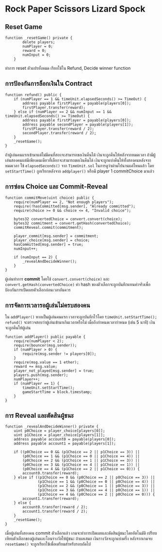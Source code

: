# Rock Paper Scissors Lizard Spock

## Reset Game
```solidity
function _resetGame() private {
        delete players;
        numPlayer = 0;
        reward = 0;
        numInput = 0;
    }
```
ทำการ reset ตัวแปรทั้งหมด เรียกใช้ใน Refund, Decide winner function

## การป้องกันการล็อกเงินใน Contract
```solidity
function refund() public {
    if (numPlayer == 1 && timeUnit.elapsedSeconds() >= TimeOut) {
        address payable firstPlayer = payable(players[0]);
        firstPlayer.transfer(reward);
    } else if (numPlayer == 2 && numInput == 1 && timeUnit.elapsedSeconds() >= TimeOut) {
        address payable firstPlayer = payable(players[0]);
        address payable secondPlayer = payable(players[1]);
        firstPlayer.transfer(reward / 2);
        secondPlayer.transfer(reward / 2);
    }
    _resetGame();
}
```
ถ้าผู้เล่นคนแรกเข้ามาแต่ไม่มีคนที่สองจะสามารถขอเงินคืนได้ เงินจะถูกคืนให้หลังจากหมดเวลา
ถ้ามีผู้เล่นสองคนแต่มีเพียงคนเดียวที่เลือกจะสามารถขอเงินคืนได้ เงินจะถูกแบ่งคืนให้ทั้งสองคนหลังจากหมดเวลา
ใช้ `elapsedSeconds()` จาก `TimeUnit.sol` ในการดูว่าผ่านไปนานแค่ไหนแล้ว โดย `setStartTime()` ถูกเรียกหลังจาก `addplayer()` หรือมี player 1 commitChoice มาแล้ว

## การซ่อน Choice และ Commit-Reveal

```solidity
function commitMove(uint choice) public {
    require(numPlayer == 2, "Not enough players");
    require(!hasCommitted[msg.sender], "Already committed");
    require(choice >= 0 && choice <= 4, "Invalid choice");

    bytes32 convertedChoice = convert.convert(choice);
    bytes32 commitment = convert.getHash(convertedChoice);
    commitReveal.commit(commitment);

    player_commit[msg.sender] = commitment;
    player_choice[msg.sender] = choice;
    hasCommitted[msg.sender] = true;
    numInput++;
    
    if (numInput == 2) {
        _revealAndDecideWinner();
    }
}
```
ผู้เล่นทำการ **commit** โดยใช้ `convert.convert(choice)` และ `convert.getHash(convertedChoice)`
ค่า hash ของตัวเลือกจะถูกบันทึกแทนค่าจริงเพื่อป้องกันการเปิดเผยตัวเลือกก่อนเวลาอันควร

## การจัดการเวลารอผู้เล่นไม่ครบสองคน
ใน `addPlayer()` หากเป็นผู้เล่นคนแรก เวลาจะถูกบันทึกไว้โดย `timeUnit.setStartTime();`
`refund()` จะตรวจสอบว่าผู้เล่นเข้ามาเกินเวลาหรือไม่
เมื่อถึงกำหนดเวลากำหนด (เช่น 5 นาที) เงินจะถูกคืนให้ผู้เล่น

```solidity
function addPlayer() public payable {
    require(numPlayer < 2);
    require(bouncer(msg.sender));
    if (numPlayer > 0) {
        require(msg.sender != players[0]);      
    }
    require(msg.value == 1 ether);
    reward += msg.value;
    player_not_played[msg.sender] = true;
    players.push(msg.sender);
    numPlayer++;
    if (numPlayer == 1) {
        timeUnit.setStartTime();
        gameStartTime = block.timestamp;
    }
}
```

## การ Reveal และตัดสินผู้ชนะ
```solidity
function _revealAndDecideWinner() private {
    uint p0Choice = player_choice[players[0]];
    uint p1Choice = player_choice[players[1]];
    address payable account0 = payable(players[0]);
    address payable account1 = payable(players[1]);

    if ((p0Choice == 0 && (p1Choice == 2 || p1Choice == 3)) ||
        (p0Choice == 1 && (p1Choice == 0 || p1Choice == 4)) ||
        (p0Choice == 2 && (p1Choice == 1 || p1Choice == 3)) ||
        (p0Choice == 3 && (p1Choice == 4 || p1Choice == 1)) ||
        (p0Choice == 4 && (p1Choice == 2 || p1Choice == 0))) {
        account0.transfer(reward);
    } else if ((p1Choice == 0 && (p0Choice == 2 || p0Choice == 3)) ||
               (p1Choice == 1 && (p0Choice == 0 || p0Choice == 4)) ||
               (p1Choice == 2 && (p0Choice == 1 || p0Choice == 3)) ||
               (p1Choice == 3 && (p0Choice == 4 || p0Choice == 1)) ||
               (p1Choice == 4 && (p0Choice == 2 || p0Choice == 0))) {
        account1.transfer(reward);
    } else {
        account0.transfer(reward / 2);
        account1.transfer(reward / 2);
    }
    _resetGame();
}
```

เมื่อผู้เล่นทั้งสองคน commit ตัวเลือกแล้ว เกมจะทำการเปิดเผยและตัดสินผู้ชนะโดยอัตโนมัติ
เปรียบเทียบตัวเลือกของผู้เล่นและโอนรางวัลให้ผู้ชนะ
ถ้าผลเสมอ เงินรางวัลจะถูกแบ่งครึ่ง
หลังจากเกมจบ `resetGame()` จะถูกเรียกใช้เพื่อเตรียมสำหรับรอบถัดไป
